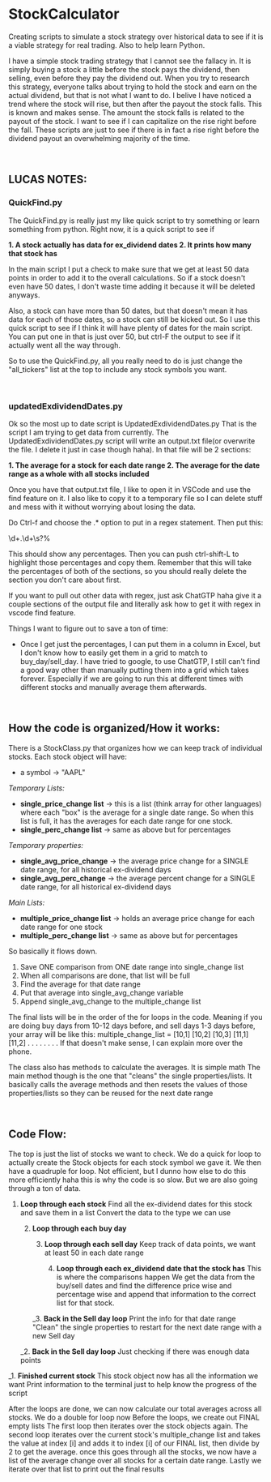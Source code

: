 
# StockCalculator

Creating scripts to simulate a stock strategy over historical data to see if it is a viable strategy for real trading. Also to help learn Python.

  

I have a simple stock trading strategy that I cannot see the fallacy in. It is simply buying a stock a little before the stock pays the dividend, then selling, even before they pay the dividend out. When you try to research this strategy, everyone talks about trying to hold the stock and earn on the actual dividend, but that is not what I want to do. I belive I have noticed a trend where the stock will rise, but then after the payout the stock falls. This is known and makes sense. The amount the stock falls is related to the payout of the stock. I want to see if I can capitalize on the rise right before the fall. These scripts are just to see if there is in fact a rise right before the dividend payout an overwhelming majority of the time.

  &nbsp;
  &nbsp;

## LUCAS NOTES:

  
### QuickFind.py

The QuickFind.py is really just my like quick script to try something or learn something from python. Right now, it is a quick script to see if

 **1. A stock actually has data for ex_dividend dates
 2. It prints how many that stock has**
  

In the main script I put a check to make sure that we get at least 50 data points in order to add it to the overall calculations. So if a stock doesn't even have 50 dates, I don't waste time adding it because it will be deleted anyways.

Also, a stock can have more than 50 dates, but that doesn't mean it has data for each of those dates, so a stock can still be kicked out. So I use this quick script to see if I think it will have plenty of dates for the main script. You can put one in that is just over 50, but ctrl-F the output to see if it actually went all the way through.

So to use the QuickFind.py, all you really need to do is just change the "all_tickers" list at the top to include any stock symbols you want.

  &nbsp;
  &nbsp;

### updatedExdividendDates.py

Ok so the most up to date script is UpdatedExdividendDates.py 
That is the script I am trying to get data from currently.
The UpdatedExdividendDates.py script will write an output.txt file(or overwrite the file. I delete it just in case though haha). In that file will be 2 sections:

  

 **1. The average for a stock for each date range
 2. The average for the date range as a whole with all stocks included**


  

Once you have that output.txt file, I like to open it in VSCode and use the find feature on it. I also like to copy it to a temporary file so I can delete stuff and mess with it without worrying about losing the data.

Do Ctrl-f and choose the .* option to put in a regex statement. Then put this:

  

\d+\.\d+\s?%

  

This should show any percentages. Then you can push ctrl-shift-L to highlight those percentages and copy them. Remember that this will take the percentages of both of the sections, so you should really delete the section you don't care about first.

If you want to pull out other data with regex, just ask ChatGTP haha give it a couple sections of the output file and literally ask how to get it with regex in vscode find feature.



Things I want to figure out to save a ton of time:

 - Once I get just the percentages, I can put them in a column in Excel, but I don't know how to easily get them in a grid to match to buy_day/sell_day. I have tried to google, to use ChatGTP, I still can't find a good way other than manually putting them into a grid which takes forever. Especially if we are going to run this at different times with different stocks and manually average them afterwards. 

&nbsp;
&nbsp;

## How the code is organized/How it works:

There is a StockClass.py that organizes how we can keep track of individual stocks. Each stock object will have:

 - a symbol -> "AAPL"


*Temporary Lists:*
 - **single_price_change list** -> this is a list (think array for other languages) where each "box" is the average for a single date range. So when this list is full, it has the averages for each date range for one stock.
 - **single_perc_change list** -> same as above but for percentages
 
 *Temporary properties:*
 - **single_avg_price_change** -> the average price change for a SINGLE date range, for all historical ex-dividend days
 - **single_avg_perc_change** -> the average percent change for a SINGLE date range, for all historical ex-dividend days


*Main Lists:*

 - **multiple_price_change list**  -> holds an average price change for each date range for one stock
 - **multiple_perc_change list**  -> same as above but for percentages



So basically it flows down.

 1. Save ONE comparison from ONE date range into single_change list
 2. When all comparisons are done, that list will be full
 3. Find the average for that date range
 4. Put that average into single_avg_change variable
 5. Append single_avg_change to the multiple_change list

The final lists will be in the order of the for loops in the code. Meaning if you are doing buy days from 10-12 days before, and sell days 1-3 days before, your array will be like this:
multiple_change_list =  [10,1]  [10,2]  [10,3]  [11,1]  [11,2] . . . . . . . .
If that doesn't make sense, I can explain more over the phone. 

The class also has methods to calculate the averages. It is simple math
The main method though is the one that "cleans" the single properties/lists. It basically calls the average methods and then resets the values of those properties/lists so they can be reused for the next date range


&nbsp;
&nbsp;

## Code Flow:

The top is just the list of stocks we want to check.
We do a quick for loop to actually create the Stock objects for each stock symbol we gave it.
We then have a quadruple for loop. Not efficient, but I dunno how else to do this more efficiently haha this is why the code is so slow. But we are also going through a ton of data.

 1. **Loop through each stock**
	  Find all the ex-dividend dates for this stock and save them in a list
	  Convert the data to the type we can use
	 
	2. **Loop through each buy day**
	
		3. **Loop through each sell day**
			Keep track of data points, we want at least 50 in each date range
			
			4. **Loop through each ex_dividend date that the stock has**
			This is where the comparisons happen
			We get the data from the buy/sell dates and find the difference price wise and percentage wise and append that information to the correct list for that stock.
			
		 _3. **Back in the Sell day loop**
			 Print the info for that date range
			 "Clean" the single properties to restart for the next date range with a new Sell day
			 
	 _2. **Back in the Sell day loop**
	 Just checking if there was enough data points

_1. **Finished current stock**
This stock object now has all the information we want
Print information to the terminal just to help know the progress of the script

After the loops are done, we can now calculate our total averages across all stocks.
We do a double for loop now
Before the loops, we create out FINAL empty lists
The first loop then iterates over the stock objects again.
The second loop iterates over the current stock's multiple_change list and takes the value at index [i] and adds it to index [i] of our FINAL list, then divide by 2 to get the average.
once this goes through all the stocks, we now have a list of the average change over all stocks for a certain date range.
Lastly we iterate over that list to print out the final results